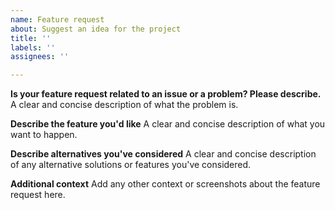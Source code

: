 ```yaml
---
name: Feature request
about: Suggest an idea for the project
title: ''
labels: ''
assignees: ''

---
```


**Is your feature request related to an issue or a problem? Please describe.**
A clear and concise description of what the problem is.

**Describe the feature you'd like**
A clear and concise description of what you want to happen.

**Describe alternatives you've considered**
A clear and concise description of any alternative solutions or features you've considered.

**Additional context**
Add any other context or screenshots about the feature request here.